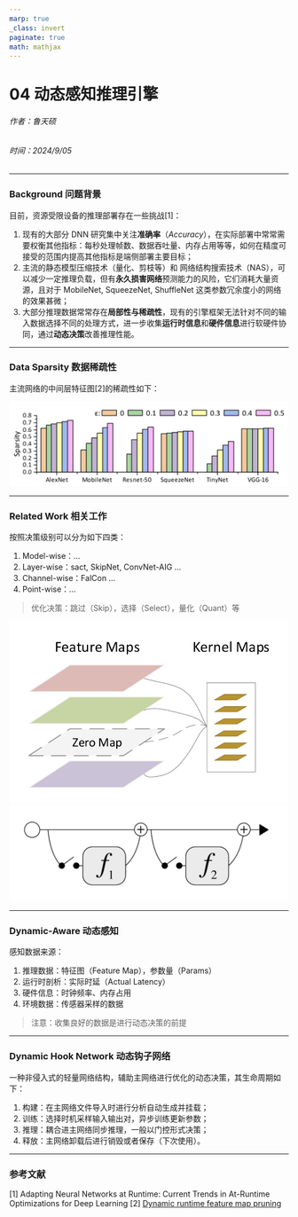 ```yaml
---
marp: true
_class: invert
paginate: true
math: mathjax
---
```

<!-- _header: 'Compute InkJet Lab' -->
<!-- _footer: evo | [Github](https://github.com/lancerstadium/evo/tree/ml) | [Docs](https://lancerstadium.github.io/evo/docs) -->

# 04 动态感知推理引擎

###### 作者：鲁天硕
###### 时间：2024/9/05

---

### Background 问题背景

目前，资源受限设备的推理部署存在一些挑战[1]：
1. 现有的大部分 DNN 研究集中关注**准确率**（*Accuracy*），在实际部署中常常需要权衡其他指标：每秒处理帧数、数据吞吐量、内存占用等等，如何在精度可接受的范围内提高其他指标是端侧部署主要目标；
2. 主流的静态模型压缩技术（量化、剪枝等）和 网络结构搜索技术（NAS），可以减少一定推理负载，但有**永久损害网络**预测能力的风险，它们消耗大量资源，且对于 MobileNet, SqueezeNet, ShuffleNet 这类参数冗余度小的网络的效果甚微；
3. 大部分推理数据常常存在**局部性与稀疏性**，现有的引擎框架无法针对不同的输入数据选择不同的处理方式，进一步收集**运行时信息**和**硬件信息**进行软硬件协同，通过**动态决策**改善推理性能。

---

### Data Sparsity 数据稀疏性

主流网络的中间层特征图[2]的稀疏性如下：

![alt text](image-2.png)

---

### Related Work 相关工作

按照决策级别可以分为如下四类：
1. Model-wise：...
2. Layer-wise：sact, SkipNet, ConvNet-AIG ...
3. Channel-wise：FalCon ...
4. Point-wise：...

> 优化决策：跳过（Skip），选择（Select），量化（Quant）等

![bg right w:240](image-1.png)
![bg right w:240](image.png)


---

### Dynamic-Aware 动态感知

感知数据来源：
1. 推理数据：特征图（Feature Map），参数量（Params）
2. 运行时剖析：实际时延（Actual Latency）
3. 硬件信息：时钟频率、内存占用
4. 环境数据：传感器采样的数据

> 注意：收集良好的数据是进行动态决策的前提

---

### Dynamic Hook Network 动态钩子网络

一种非侵入式的轻量网络结构，辅助主网络进行优化的动态决策，其生命周期如下：
1. 构建：在主网络文件导入时进行分析自动生成并挂载；
2. 训练：选择时机采样输入输出对，异步训练更新参数；
3. 推理：耦合进主网络同步推理，一般以门控形式决策；
4. 释放：主网络卸载后进行销毁或者保存（下次使用）。



---

### 参考文献

[1] Adapting Neural Networks at Runtime: Current Trends in At-Runtime Optimizations for Deep Learning
[2] [Dynamic runtime feature map pruning](https://arxiv.org/pdf/1812.09922)
